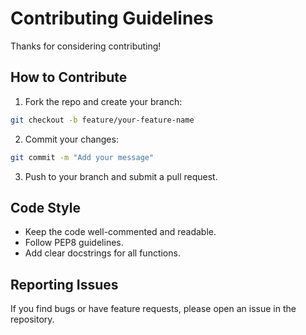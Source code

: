 # Contributing Guidelines

Thanks for considering contributing!

## How to Contribute

1. Fork the repo and create your branch:

```bash  
git checkout -b feature/your-feature-name
```

2. Commit your changes:

```bash
git commit -m "Add your message"
```

3. Push to your branch and submit a pull request.

## Code Style

- Keep the code well-commented and readable.
- Follow PEP8 guidelines.
- Add clear docstrings for all functions.

## Reporting Issues

If you find bugs or have feature requests, please open an issue in the repository.
